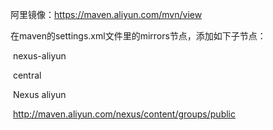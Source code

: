 阿里镜像：https://maven.aliyun.com/mvn/view

在maven的settings.xml文件里的mirrors节点，添加如下子节点：

<mirror>      

​	<id>nexus-aliyun</id>      

​	<mirrorOf>central</mirrorOf>        

​	<name>Nexus aliyun</name>      

​	<url>http://maven.aliyun.com/nexus/content/groups/public</url>   

</mirror> 
